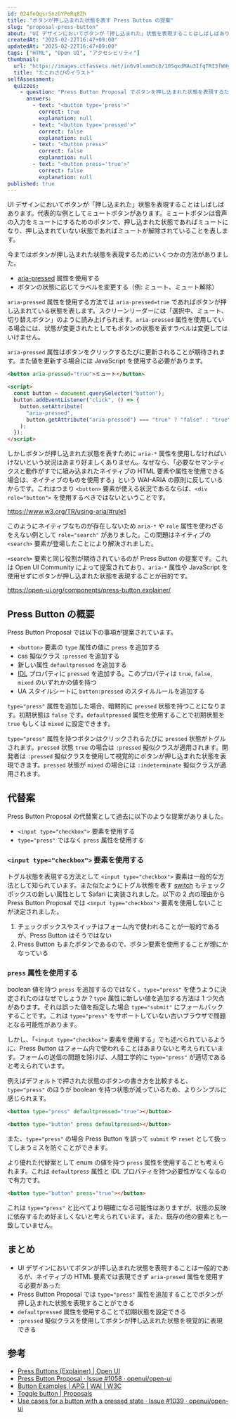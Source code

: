 ```yaml
---
id: 024feQqsrSnzGYPeRq8Zh
title: "ボタンが押し込まれた状態を表す Press Button の提案"
slug: "proposal-press-button"
about: "UI デザインにおいてボタンが「押し込まれた」状態を表現することはしばしばあります。しかし、ネイティブの HTML 要素では表現できず `aria-pressed` 属性を使用する必要がありました。Press Button Proposal では `type=\"press\"` 属性を追加することでボタンが押し込まれた状態を表現することが提案されています。"
createdAt: "2025-02-22T16:47+09:00"
updatedAt: "2025-02-22T16:47+09:00"
tags: ["HTML", "Open UI", "アクセシビリティ"]
thumbnail:
  url: "https://images.ctfassets.net/in6v9lxmm5c8/10SqxdMAu3IfqTRI3fWHyO/21cd23fd87afa920c8ceb5587ba2a15e/takowasabi_15883-768x630.png"
  title: "たこわさびのイラスト"
selfAssessment:
  quizzes:
    - question: "Press Button Proposal でボタンを押し込まれた状態を表現するために追加される属性は何か？"
      answers:
        - text: "<button type='press'>"
          correct: true
          explanation: null
        - text: "<button type='pressed'>"
          correct: false
          explanation: null
        - text: "<button press>"
          correct: false
          explanation: null
        - text: "<button press='true'>"
          correct: false
          explanation: null
published: true
---
```

UI デザインにおいてボタンが「押し込まれた」状態を表現することはしばしばあります。代表的な例としてミュートボタンがあります。ミュートボタンは音声の入力をミュートにするためのボタンで、押し込まれた状態であればミュートになり、押し込まれていない状態であればミュートが解除されていることを表します。

今まではボタンが押し込まれた状態を表現するためにいくつかの方法がありました。

- [aria-pressed](https://developer.mozilla.org/en-US/docs/Web/Accessibility/ARIA/Attributes/aria-pressed) 属性を使用する
- ボタンの状態に応じてラベルを変更する（例: ミュート、ミュート解除）

`aria-pressed` 属性を使用する方法では `aria-pressed=true` であればボタンが押し込まれている状態を表します。スクリーンリーダーには「選択中、ミュート、切り替えボタン」のように読み上げられます。`aria-pressed` 属性を使用している場合には、状態が変更されたとしてもボタンの状態を表すラベルは変更してはいけません。

`aria-pressed` 属性はボタンをクリックするたびに更新されることが期待されます。また値を更新する場合には JavaScript を使用する必要があります。

```html
<button aria-pressed="true">ミュート</button>

<script>
  const button = document.querySelector("button");
  button.addEventListener("click", () => {
    button.setAttribute(
      "aria-pressed",
      button.getAttribute("aria-pressed") === "true" ? "false" : "true",
    );
  });
</script>
```

しかしボタンが押し込まれた状態を表すために `aria-*` 属性を使用しなければいけないという状況はあまり好ましくありません。なぜなら、「必要なセマンティクスと動作がすでに組み込まれたネイティブの HTML 要素や属性を使用できる場合は、ネイティブのものを使用する」という WAI-ARIA の原則に反しているからです。これはつまり `<button>` 要素が使える状況であるならば、`<div role="button">` を使用するべきではないということです。

https://www.w3.org/TR/using-aria/#rule1

このようにネイティブなものが存在しないため `aria-*` や `role` 属性を使わざるをえない例として `role="search"` がありました。この問題はネイティブの `<search>` 要素が登場したことにより解決されました。

`<search>` 要素と同じ役割が期待されているのが Press Button の提案です。これは Open UI Community によって提案されており、`aria-*` 属性や JavaScript を使用せずにボタンが押し込まれた状態を表現することが目的です。

https://open-ui.org/components/press-button.explainer/

## Press Button の概要

Press Button Proposal では以下の事項が提案されています。

- `<button>` 要素の `type` 属性の値に `press` を追加する
- css 擬似クラス `:pressed` を追加する
- 新しい属性 `defaultpressed` を追加する
- [IDL](https://developer.mozilla.org/ja/docs/Glossary/IDL) プロパティに `pressed` を追加する。このプロパティは `true`, `false`, `mixed` のいずれかの値を持つ
- UA スタイルシートに `button:pressed` のスタイルルールを追加する

`type="press"` 属性を追加した場合、暗黙的に `pressed` 状態を持つことになります。初期状態は `false` です。`defaultpressed` 属性を使用することで初期状態を `true` もしくは `mixed` に設定できます。

`type="press"` 属性を持つボタンはクリックされるたびに `pressed` 状態がトグルされます。`pressed` 状態 `true` の場合は `:pressed` 擬似クラスが適用されます。開発者は `:pressed` 擬似クラスを使用して視覚的にボタンが押し込まれた状態を表現できます。`pressed` 状態が `mixed` の場合には `:indeterminate` 擬似クラスが適用されます。

## 代替案

Press Button Proposal の代替案として過去に以下のような提案がありました。

- `<input type="checkbox">` 要素を使用する
- `type="press"` ではなく `press` 属性を使用する

### `<input type="checkbox">` 要素を使用する

トグル状態を表現する方法として `<input type="checkbox">` 要素は一般的な方法として知られています。また似たようにトグル状態を表す
[switch](https://azukiazusa.dev/blog/input-type-checkbox-switch/) もチェックボックスの新しい属性として Safari に実装されました。以下の 2 点の理由から Press Button Proposal では `<input type="checkbox">` 要素を使用しないことが決定されました。

1. チェックボックスやスイッチはフォーム内で使われることが一般的であるが、Press Button はそうではない
2. Press Button もまたボタンであるので、ボタン要素を使用することが理にかなっている

### `press` 属性を使用する

boolean 値を持つ `press` を追加するのではなく、`type="press"` を使うように決定されたのはなぜでしょうか？`type` 属性に新しい値を追加する方法は 1 つ欠点があります。それは誤った値を指定した場合 `type="submit"` にフォールバックすることです。これは `type="press"` をサポートしていない古いブラウザで問題となる可能性があります。

しかし、「`<input type="checkbox">` 要素を使用する」でも述べられているように、Press Button はフォーム内で使われることはあまりないと考えられています。フォームの送信の問題を除けば、人間工学的に `type="press"` が適切であると考えられています。

例えばデフォルトで押された状態のボタンの書き方を比較すると、`type="press"` のほうが boolean を持つ状態が減っているため、よりシンプルに感じられます。

```html
<button type="press" defaultpressed="true"></button>

<button type="button" press defaultpressed></button>
```

また、`type="press"` の場合 Press Button を誤って `submit` や `reset` として扱ってしまうミスを防ぐことができます。

より優れた代替案として enum の値を持つ `press` 属性を使用することも考えられます。これは `defaultpress` 属性と IDL プロパティを持つ必要性がなくなるので有力です。

```html
<button type="button" press="true"></button>
```

これは `type="press"` と比べてより明確になる可能性はありますが、状態の反映に依存するため好ましくないと考えられています。また、既存の他の要素とも一致していません。

## まとめ

- UI デザインにおいてボタンが押し込まれた状態を表現することは一般的であるが、ネイティブの HTML 要素では表現できず `aria-presed` 属性を使用する必要があった
- Press Button Proposal では `type="press"` 属性を追加することでボタンが押し込まれた状態を表現することができる
- `defaultpressed` 属性を使用することで初期状態を設定できる
- `:pressed` 擬似クラスを使用してボタンが押し込まれた状態を視覚的に表現できる

## 参考

- [Press Buttons (Explainer) | Open UI](https://open-ui.org/components/press-button.explainer/)
- [Press Button Proposal · Issue #1058 · openui/open-ui](https://github.com/openui/open-ui/issues/1058)
- [Button Examples | APG | WAI | W3C](https://www.w3.org/WAI/ARIA/apg/patterns/button/examples/button/)
- [Toggle button | Proposals](https://muan.github.io/Proposals/#press-button)
- [Use cases for a button with a pressed state · Issue #1039 · openui/open-ui](https://github.com/openui/open-ui/issues/1039)
